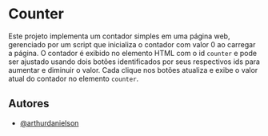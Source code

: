 # Counter

Este projeto implementa um contador simples em uma página web, gerenciado por um script que inicializa o contador com valor 0 ao carregar a página. O contador é exibido no elemento HTML com o id `counter` e pode ser ajustado usando dois botões identificados por seus respectivos ids para aumentar e diminuir o valor. Cada clique nos botões atualiza e exibe o valor atual do contador no elemento `counter`.

## Autores

- [@arthurdanielson](https://www.github.com/arthurdanielson)
